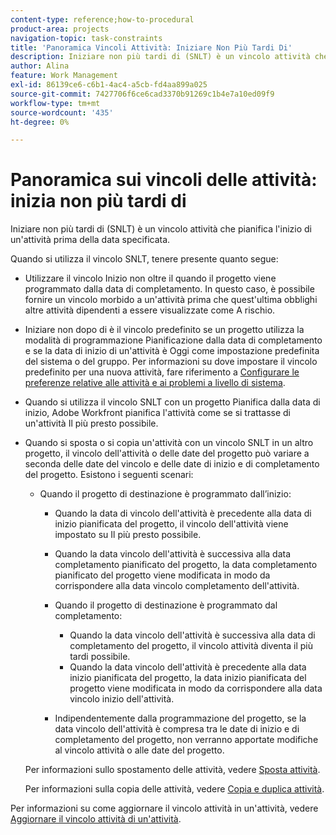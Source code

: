 ```yaml
---
content-type: reference;how-to-procedural
product-area: projects
navigation-topic: task-constraints
title: 'Panoramica Vincoli Attività: Iniziare Non Più Tardi Di'
description: Iniziare non più tardi di (SNLT) è un vincolo attività che pianifica l'inizio di un'attività prima della data specificata.
author: Alina
feature: Work Management
exl-id: 86139ce6-c6b1-4ac4-a5cb-fd4aa899a025
source-git-commit: 7427706f6ce6cad3370b91269c1b4e7a10ed09f9
workflow-type: tm+mt
source-wordcount: '435'
ht-degree: 0%

---
```


# Panoramica sui vincoli delle attività: inizia non più tardi di

Iniziare non più tardi di (SNLT) è un vincolo attività che pianifica l&#39;inizio di un&#39;attività prima della data specificata.

Quando si utilizza il vincolo SNLT, tenere presente quanto segue:

* Utilizzare il vincolo Inizio non oltre il quando il progetto viene programmato dalla data di completamento. In questo caso, è possibile fornire un vincolo morbido a un&#39;attività prima che quest&#39;ultima obblighi altre attività dipendenti a essere visualizzate come A rischio.
* Iniziare non dopo di è il vincolo predefinito se un progetto utilizza la modalità di programmazione Pianificazione dalla data di completamento e se la data di inizio di un&#39;attività è Oggi come impostazione predefinita del sistema o del gruppo. Per informazioni su dove impostare il vincolo predefinito per una nuova attività, fare riferimento a [Configurare le preferenze relative alle attività e ai problemi a livello di sistema](../../../administration-and-setup/set-up-workfront/configure-system-defaults/set-task-issue-preferences.md).
* Quando si utilizza il vincolo SNLT con un progetto Pianifica dalla data di inizio, Adobe Workfront pianifica l&#39;attività come se si trattasse di un&#39;attività Il più presto possibile.
* Quando si sposta o si copia un&#39;attività con un vincolo SNLT in un altro progetto, il vincolo dell&#39;attività o delle date del progetto può variare a seconda delle date del vincolo e delle date di inizio e di completamento del progetto. Esistono i seguenti scenari:

   * Quando il progetto di destinazione è programmato dall’inizio:

      * Quando la data di vincolo dell&#39;attività è precedente alla data di inizio pianificata del progetto, il vincolo dell&#39;attività viene impostato su Il più presto possibile.
      * Quando la data vincolo dell&#39;attività è successiva alla data completamento pianificato del progetto, la data completamento pianificato del progetto viene modificata in modo da corrispondere alla data vincolo completamento dell&#39;attività.

      * Quando il progetto di destinazione è programmato dal completamento:

         * Quando la data vincolo dell&#39;attività è successiva alla data di completamento del progetto, il vincolo attività diventa il più tardi possibile.
         * Quando la data vincolo dell&#39;attività è precedente alla data inizio pianificata del progetto, la data inizio pianificata del progetto viene modificata in modo da corrispondere alla data vincolo inizio dell&#39;attività.

      * Indipendentemente dalla programmazione del progetto, se la data vincolo dell&#39;attività è compresa tra le date di inizio e di completamento del progetto, non verranno apportate modifiche al vincolo attività o alle date del progetto.

  Per informazioni sullo spostamento delle attività, vedere [Sposta attività](../../../manage-work/tasks/manage-tasks/move-tasks.md).

  Per informazioni sulla copia delle attività, vedere [Copia e duplica attività](../../../manage-work/tasks/manage-tasks/copy-and-duplicate-tasks.md).

Per informazioni su come aggiornare il vincolo attività in un&#39;attività, vedere [Aggiornare il vincolo attività di un&#39;attività](../../../manage-work/tasks/task-constraints/update-task-constraint-of-task.md).

<!--
<div data-mc-conditions="QuicksilverOrClassic.Draft mode">
<h2>Use the Start No Later Than Task Constraint</h2>
<p>(NOTE: replaced with new article linked above) </p>
<p>To update the Task Constraint to Start No Later Than:</p>
<ol>
<li value="1">Go to a task whose Task Constraint you want to update.</li>
<li value="2"> <p data-mc-conditions="QuicksilverOrClassic.Quicksilver">Click the <strong>More</strong> icon <img src="assets/qs-more-icon-on-an-object.png"> next to the task name, then click <strong>Edit</strong>.</p> </li>
<li value="3">In the <strong>Overview</strong> section, expand the <strong>Task Constraint</strong> drop-down menu.</li>
<li value="4"> <p>Select <strong>Start No Later Than</strong>.</p> </li>
<li value="5"> <p>Specify a <strong>Planned Start Date</strong>.</p> <p>This is the date by which the task must start, and not later than this date.</p> </li>
<li value="6">Click <strong>Save Changes</strong>.<br></li>
</ol>
</div>
-->
